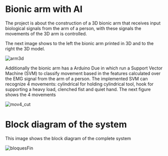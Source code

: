 # Bionic arm with AI
The project is about the construction of a 3D bionic arm that receives  input biological signals from the arm of a person, with these signals the movements of the 3D arm is controlled.

The next image shows to the left the bionic arm printed in 3D and to the right the 3D model.

![arm3d](https://user-images.githubusercontent.com/19544865/71301620-24e51380-2380-11ea-8530-0efa341050da.png)

Additionally the bionic arm has a Arduino Due in which run a Support Vector Machine (SVM) to classify movement based in the features calculated over the EMG signal from the arm of a person. The implemented SVM can  recognize 4 movements: cylindrical for holding cylindrical tool, hook for supporting a heavy load, clenched fist and quiet hand. The next figure shows the 4 movements

![mov4_cut](https://user-images.githubusercontent.com/19544865/71301628-5067fe00-2380-11ea-9b75-e6c8c13cf8f6.png)






# Block diagram of the system
This image shows the block diagram of the complete system 

![bloquesFin](https://user-images.githubusercontent.com/19544865/71300837-74731180-2377-11ea-8052-e60912d621a5.png)

